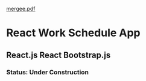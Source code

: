 [mergee.pdf](https://github.com/jdhova/work-schedule/files/6748796/mergee.pdf)
# React Work Schedule App

## React.js React Bootstrap.js

### Status: Under Construction
